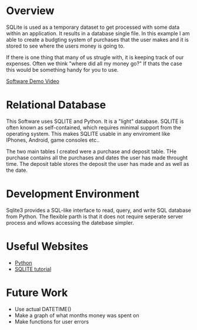 # Overview
SQLite is used as a temporary dataset to get processed with some data within an application. It results in a database single file. In this example I am able to create a budgting system of purchases that the user makes and it is stored to see where the users money is going to. 

If there is one thing that many of us strugle with, it is keeping track of our expenses. Often we think "where did all my money go?" If thats the case this would be something handy for you to use. 

[Software Demo Video](https://youtu.be/9aIZNXcttY4)

# Relational Database
This Software uses SQLITE and Python. It is a "light" database. SQLITE is often known as self-contained, which requires minimal support from the operating system. This makes SQLITE usable in any enviroment like IPhones, Android, 
game consoles etc..

The two main tables I created were a purchase and deposit table. THe purchase contains all the purchases and dates the user has made throught time. The deposit table stores the deposit the user has made and as well as the date. 

# Development Environment

Sqlite3 provides a SQL-like interface to read, query, and write SQL database from Python.
The flexible parth is that it does not require seperate server process and wllows accessing the datebase simpler.

# Useful Websites
- [Python](https://docs.python.org/3.8/library/sqlite3.html#sqlite3-types)
- [SQLITE tutorial](https://www.sqlitetutorial.net/sqlite-aggregate-functions/)

# Future Work
- Use actual DATETIME()
- Make a graph of what months money was spent on 
- Make functions for user errors
